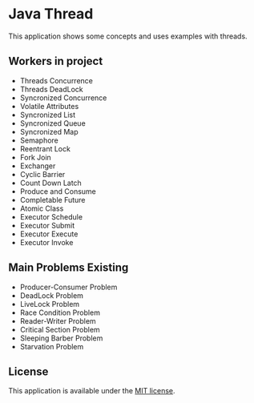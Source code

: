 # Java Thread
This application shows some concepts and uses examples with threads. 


## Workers in project

* Threads Concurrence
* Threads DeadLock
* Syncronized Concurrence
* Volatile Attributes
* Syncronized List
* Syncronized Queue
* Syncronized Map
* Semaphore
* Reentrant Lock
* Fork Join
* Exchanger
* Cyclic Barrier
* Count Down Latch
* Produce and Consume
* Completable Future
* Atomic Class
* Executor Schedule
* Executor Submit
* Executor Execute
* Executor Invoke

## Main Problems Existing

* Producer-Consumer Problem
* DeadLock Problem
* LiveLock Problem
* Race Condition Problem
* Reader-Writer Problem
* Critical Section Problem
* Sleeping Barber Problem
* Starvation Problem

## License

This application is available under the
[MIT license](https://opensource.org/licenses/MIT).
